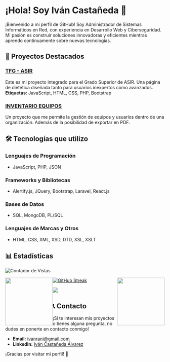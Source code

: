 # ¡Hola! Soy Iván Castañeda 👋  

¡Bienvenido a mi perfil de GitHub! Soy Administrador de Sistemas Informáticos en Red, con experiencia en Desarrollo Web y Ciberseguridad. Mi pasión es construir soluciones innovadoras y eficientes mientras aprendo continuamente sobre nuevas tecnologías.  

## 🚀 Proyectos Destacados  

### [TFG - ASIR](https://github.com/puxito/TFG-DEFINITIVO)  
Este es mi proyecto integrado para el Grado Superior de ASIR. Una página de dietética diseñada tanto para usuarios inexpertos como avanzados.  
**Etiquetas:** JavaScript, HTML, CSS, PHP, Bootstrap  

### [INVENTARIO EQUIPOS](https://github.com/puxito/inventario-bordas)
Un proyecto que me permite la gestión de equipos y usuarios dentro de una organización. Además de la posibilidad de exportar en PDF.

## 🛠️ Tecnologías que utilizo  

### Lenguajes de Programación  
- JavaScript, PHP, JSON  

### Frameworks y Bibliotecas  
- Alertify.js, JQuery, Bootstrap, Laravel, React.js  

### Bases de Datos  
- SQL, MongoDB, PL/SQL  

### Lenguajes de Marcas y Otros  
- HTML, CSS, XML, XSD, DTD, XSL, XSLT  

## 📊 Estadísticas  

![Contador de Vistas](https://komarev.com/ghpvc/?username=Puxito)  
<div aling="center">
  <img height="150m" style="float:left" src="https://github-readme-stats-eight-theta.vercel.app/api?username=puxito&show_icons=true&theme=tokyonight&include_all_commits=true&count_private=true"/>
  <img height="150m" style="float:right" src="https://github-readme-stats-eight-theta.vercel.app/api/top-langs/?username=puxito&layout=compact&langs_count=8&theme=tokyonight"/>  
  
  [![GitHub Streak](https://streak-stats.demolab.com?user=FranDona&theme=tokyonight&border_radius=6&locale=es&date_format=j%20M%5B%20Y%5D)](https://git.io/streak-stats)
  
</div>
<a href="https://wakatime.com"><img src="https://wakatime.com/share/@4a02b93a-607e-4eb0-95fa-5862e6deec96/1c57d6eb-80f4-44c0-b93e-fb7b29dfb1f2.png" /></a>  

## 📞 Contacto  

¡Si te interesan mis proyectos o tienes alguna pregunta, no dudes en ponerte en contacto conmigo!  

- **Email:** [ivanrani@gmail.com](mailto:ivanrani@gmail.com)  
- **LinkedIn:** [Iván Castañeda Álvarez](https://www.linkedin.com/in/iván-castañeda-álvarez-a92009251)  

¡Gracias por visitar mi perfil! 🌟  
